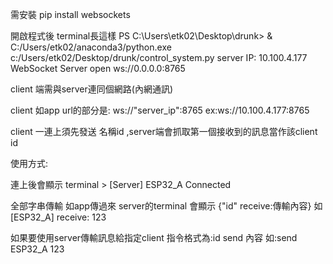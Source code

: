 需安裝 pip install websockets
 

開啟程式後 terminal長這樣
PS C:\Users\etk02\Desktop\drunk> & C:/Users/etk02/anaconda3/python.exe c:/Users/etk02/Desktop/drunk/control_system.py
server IP: 10.100.4.177
WebSocket Server open ws://0.0.0.0:8765

client 端需與server連同個網路(內網通訊)

client 如app  url的部分是: ws://"server_ip":8765   ex:ws://10.100.4.177:8765

client 一連上須先發送 名稱id ,server端會抓取第一個接收到的訊息當作該client id

使用方式: 

連上後會顯示    terminal > [Server] ESP32_A Connected

全部字串傳輸 如app傳過來 server的terminal 會顯示 {"id" receive:傳輸內容}    如 [ESP32_A] receive: 123

如果要使用server傳輸訊息給指定client 指令格式為:id send 內容
如:send ESP32_A 123 
